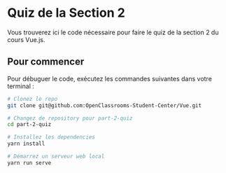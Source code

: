 # Quiz de la Section 2

Vous trouverez ici le code nécessaire pour faire le quiz de la section 2 du cours Vue.js.

## Pour commencer

Pour débuguer le code, exécutez les commandes suivantes dans votre terminal :

```bash
# Clonez le repo
git clone git@github.com:OpenClassrooms-Student-Center/Vue.git

# Changez de repository pour part-2-quiz
cd part-2-quiz

# Installez les dependencies
yarn install

# Démarrez un serveur web local
yarn run serve
```

